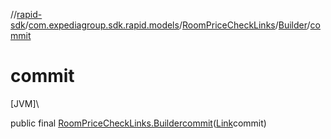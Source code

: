 //[rapid-sdk](../../../../index.md)/[com.expediagroup.sdk.rapid.models](../../index.md)/[RoomPriceCheckLinks](../index.md)/[Builder](index.md)/[commit](commit.md)

# commit

[JVM]\

public final [RoomPriceCheckLinks.Builder](index.md)[commit](commit.md)([Link](../../-link/index.md)commit)
